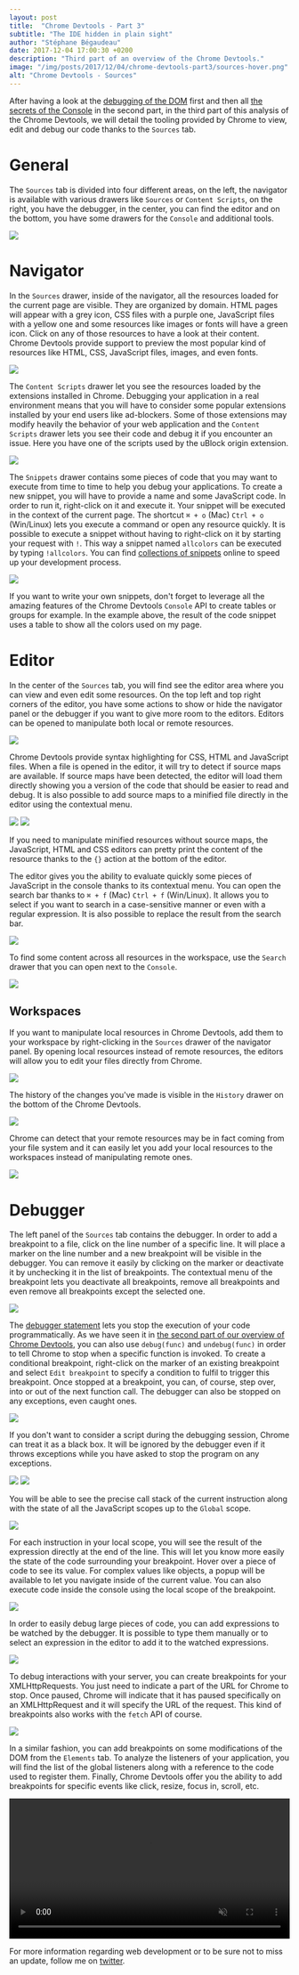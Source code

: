 ```yaml
---
layout: post
title:  "Chrome Devtools - Part 3"
subtitle: "The IDE hidden in plain sight"
author: "Stéphane Bégaudeau"
date: 2017-12-04 17:00:30 +0200
description: "Third part of an overview of the Chrome Devtools."
image: "/img/posts/2017/12/04/chrome-devtools-part3/sources-hover.png"
alt: "Chrome Devtools - Sources"
---
```

After having a look at the [debugging of the DOM](/2017/11/25/chrome-devtools-part1.html) first and then all [the secrets of the Console](/2017/11/30/chrome-devtools-part2.html) in the second part, in the third part of this analysis of the Chrome Devtools, we will detail the tooling provided by Chrome to view, edit and debug our code thanks to the `Sources` tab.

# General
The `Sources` tab is divided into four different areas, on the left, the navigator is available with various drawers like `Sources` or `Content Scripts`, on the right, you have the debugger, in the center, you can find the editor and on the bottom, you have some drawers for the `Console` and additional tools.

<img src="{{ site.baseurl }}/img/posts/2017/12/04/chrome-devtools-part3/sources.png" class="img-fluid img-border">

# Navigator

In the `Sources` drawer, inside of the navigator, all the resources loaded for the current page are visible. They are organized by domain. HTML pages will appear with a grey icon, CSS files with a purple one, JavaScript files with a yellow one and some resources like images or fonts will have a green icon. Click on any of those resources to have a look at their content. Chrome Devtools provide support to preview the most popular kind of resources like HTML, CSS, JavaScript files, images, and even fonts.

<img src="{{ site.baseurl }}/img/posts/2017/12/04/chrome-devtools-part3/sources-font.png" class="img-fluid img-border">

The `Content Scripts` drawer let you see the resources loaded by the extensions installed in Chrome. Debugging your application in a real environment means that you will have to consider some popular extensions installed by your end users like ad-blockers. Some of those extensions may modify heavily the behavior of your web application and the `Content Scripts` drawer lets you see their code and debug it if you encounter an issue. Here you have one of the scripts used by the uBlock origin extension.

<img src="{{ site.baseurl }}/img/posts/2017/12/04/chrome-devtools-part3/sources-contentscripts.png" class="img-fluid img-border">

The `Snippets` drawer contains some pieces of code that you may want to execute from time to time to help you debug your applications. To create a new snippet, you will have to provide a name and some JavaScript code. In order to run it, right-click on it and execute it. Your snippet will be executed in the context of the current page. The shortcut `⌘ + o` (Mac) `Ctrl + o` (Win/Linux) lets you execute a command or open any resource quickly. It is possible to execute a snippet without having to right-click on it by starting your request with `!`. This way a snippet named `allcolors` can be executed by typing `!allcolors`. You can find [collections of snippets](https://bgrins.github.io/devtools-snippets/) online to speed up your development process.

<img src="{{ site.baseurl }}/img/posts/2017/12/04/chrome-devtools-part3/sources-snippets.png" class="img-fluid img-border">

If you want to write your own snippets, don't forget to leverage all the amazing features of the Chrome Devtools `Console` API to create tables or groups for example. In the example above, the result of the code snippet uses a table to show all the colors used on my page.


# Editor

In the center of the `Sources` tab, you will find see the editor area where you can view and even edit some resources. On the top left and top right corners of the editor, you have some actions to show or hide the navigator panel or the debugger if you want to give more room to the editors. Editors can be opened to manipulate both local or remote resources.

<img src="{{ site.baseurl }}/img/posts/2017/12/04/chrome-devtools-part3/sources-sourcemaps.png" class="img-fluid img-border">

Chrome Devtools provide syntax highlighting for CSS, HTML and JavaScript files. When a file is opened in the editor, it will try to detect if source maps are available. If source maps have been detected, the editor will load them directly showing you a version of the code that should be easier to read and debug. It is also possible to add source maps to a minified file directly in the editor using the contextual menu.

<img src="{{ site.baseurl }}/img/posts/2017/12/04/chrome-devtools-part3/sources-beforepretty.png" class="img-fluid img-border">

<img src="{{ site.baseurl }}/img/posts/2017/12/04/chrome-devtools-part3/sources-afterpretty.png" class="img-fluid img-border">

If you need to manipulate minified resources without source maps, the JavaScript, HTML and CSS editors can pretty print the content of the resource thanks to the `{}` action at the bottom of the editor.

The editor gives you the ability to evaluate quickly some pieces of JavaScript in the console thanks to its contextual menu. You can open the search bar thanks to `⌘ + f` (Mac) `Ctrl + f` (Win/Linux). It allows you to select if you want to search in a case-sensitive manner or even with a regular expression. It is also possible to replace the result from the search bar.

<img src="{{ site.baseurl }}/img/posts/2017/12/04/chrome-devtools-part3/sources-searchbar.png" class="img-fluid img-border">

To find some content across all resources in the workspace, use the `Search` drawer that you can open next to the `Console`.

<img src="{{ site.baseurl }}/img/posts/2017/12/04/chrome-devtools-part3/sources-searchdrawer.png" class="img-fluid img-border">

## Workspaces

If you want to manipulate local resources in Chrome Devtools, add them to your workspace by right-clicking in the `Sources` drawer of the navigator panel. By opening local resources instead of remote resources, the editors will allow you to edit your files directly from Chrome.

<img src="{{ site.baseurl }}/img/posts/2017/12/04/chrome-devtools-part3/sources-contentassist.png" class="img-fluid img-border">

The history of the changes you've made is visible in the `History` drawer on the bottom of the Chrome Devtools.

<img src="{{ site.baseurl }}/img/posts/2017/12/04/chrome-devtools-part3/sources-history.png" class="img-fluid img-border">

Chrome can detect that your remote resources may be in fact coming from your file system and it can easily let you add your local resources to the workspaces instead of manipulating remote ones.

<img src="{{ site.baseurl }}/img/posts/2017/12/04/chrome-devtools-part3/sources-filesystem.png" class="img-fluid img-border">

# Debugger

The left panel of the `Sources` tab contains the debugger. In order to add a breakpoint to a file, click on the line number of a specific line. It will place a marker on the line number and a new breakpoint will be visible in the debugger. You can remove it easily by clicking on the marker or deactivate it by unchecking it in the list of breakpoints. The contextual menu of the breakpoint lets you deactivate all breakpoints, remove all breakpoints and even remove all breakpoints except the selected one.

<img src="{{ site.baseurl }}/img/posts/2017/12/04/chrome-devtools-part3/sources-breakpoint.png" class="img-fluid img-border">

The [debugger statement](https://developer.mozilla.org/en/docs/Web/JavaScript/Reference/Statements/debugger) lets you stop the execution of your code programmatically. As we have seen it in [the second part of our overview of Chrome Devtools](/2017/11/30/chrome-devtools-part2.html), you can also use `debug(func)` and `undebug(func)` in order to tell Chrome to stop when a specific function is invoked. To create a conditional breakpoint, right-click on the marker of an existing breakpoint and select `Edit breakpoint` to specify a condition to fulfil to trigger this breakpoint. Once stopped at a breakpoint, you can, of course, step over, into or out of the next function call. The debugger can also be stopped on any exceptions, even caught ones.

<img src="{{ site.baseurl }}/img/posts/2017/12/04/chrome-devtools-part3/sources-conditionalbreakpoint.png" class="img-fluid img-border">

If you don't want to consider a script during the debugging session, Chrome can treat it as a black box. It will be ignored by the debugger even if it throws exceptions while you have asked to stop the program on any exceptions.

<img src="{{ site.baseurl }}/img/posts/2017/12/04/chrome-devtools-part3/sources-blackbox.png" class="img-fluid img-border">

<img src="{{ site.baseurl }}/img/posts/2017/12/04/chrome-devtools-part3/sources-exceptions.png" class="img-fluid img-border">

You will be able to see the precise call stack of the current instruction along with the state of all the JavaScript scopes up to the `Global` scope.

<img src="{{ site.baseurl }}/img/posts/2017/12/04/chrome-devtools-part3/sources-scope.png" class="img-fluid img-border">

For each instruction in your local scope, you will see the result of the expression directly at the end of the line. This will let you know more easily the state of the code surrounding your breakpoint. Hover over a piece of code to see its value. For complex values like objects, a popup will be available to let you navigate inside of the current value. You can also execute code inside the console using the local scope of the breakpoint.

<img src="{{ site.baseurl }}/img/posts/2017/12/04/chrome-devtools-part3/sources-hover.png" class="img-fluid img-border">

In order to easily debug large pieces of code, you can add expressions to be watched by the debugger. It is possible to type them manually or to select an expression in the editor to add it to the watched expressions.

<img src="{{ site.baseurl }}/img/posts/2017/12/04/chrome-devtools-part3/sources-watch.png" class="img-fluid img-border">

To debug interactions with your server, you can create breakpoints for your XMLHttpRequests. You just need to indicate a part of the URL for Chrome to stop. Once paused, Chrome will indicate that it has paused specifically on an XMLHttpRequest and it will specify the URL of the request. This kind of breakpoints also works with the `fetch` API of course.

<img src="{{ site.baseurl }}/img/posts/2017/12/04/chrome-devtools-part3/sources-xhr.png" class="img-fluid img-border">

In a similar fashion, you can add breakpoints on some modifications of the DOM from the `Elements` tab. To analyze the listeners of your application, you will find the list of the global listeners along with a reference to the code used to register them. Finally, Chrome Devtools offer you the ability to add breakpoints for specific events like click, resize, focus in, scroll, etc.

<video src="{{ site.baseurl }}/img/posts/2017/12/04/chrome-devtools-part3/sources-events.mp4" style="width: 100%;" loop muted autoplay controls></video>

For more information regarding web development or to be sure not to miss an update, follow me on [twitter](https://www.twitter.com/sbegaudeau).
